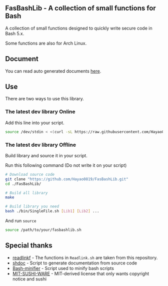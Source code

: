 ## FasBashLib - A collection of small functions for Bash

A collection of small functions designed to quickly write secure code in Bash 5.x. 

Some functions are also for Arch Linux.

## Document

You can read auto generated documents [here](https://github.com/Hayao0819/FasBashLib/tree/build-dev/docs).

## Use

There are two ways to use this library.

### The latest dev library Online

Add this line into your script.

```bash
source /dev/stdin < <(curl -sL https://raw.githubusercontent.com/Hayao0819/FasBashLib/build-dev/fasbashlib.sh)
```

### The latest dev library Offline

Build library and source it in your script.

Run this following command (Do not write it on your script)

```bash
# Download source code
git clone "https://github.com/Hayao0819/FasBashLib.git"
cd ./FasBashLib/

# Build all library
make

# Build library you need
bash ./bin/SingleFile.sh [Lib1] [Lib2] ...
```

And run `source`

```bash
source /path/to/your/fasbashlib.sh
```


## Special thanks

- [readlinkf](https://github.com/ko1nksm/readlinkf) - The functions in `Readlink.sh` are taken from this repository.
- [shdoc](https://github.com/reconquest/shdoc) - Script to generate documentation from source code
- [Bash-minifier](https://github.com/Zuzzuc/Bash-minifier) - Script used to minify bash scripts
- [MIT-SUSHI-WARE](https://github.com/watasuke102/mit-sushi-ware) - MIT-derived license that only wants copyright notice and sushi

